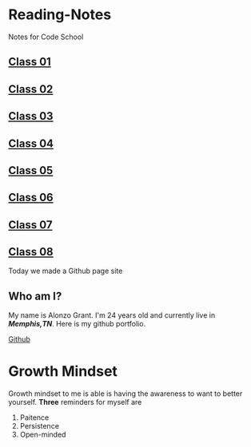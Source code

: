 # Reading-Notes
Notes for Code School

## [Class 01](./Class01/)

## [Class 02](./Class02/)

## [Class 03](./Class03/)

## [Class 04](./Class04/)

## [Class 05](./Class05/)

## [Class 06](./Class06/)

## [Class 07](./Class07/)

## [Class 08](./Class08/)

Today we made a Github page site

## Who am I?
My name is Alonzo Grant. I'm 24 years old and currently live in ***Memphis,TN***.
Here is my github portfolio.

[Github](https://github.com/zograntiv)


# Growth Mindset
Growth mindset to me is able is having the awareness to want to better yourself.
**Three** reminders for myself are
1. Paitence
2. Persistence
3. Open-minded




